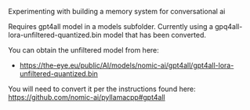 Experimenting with building a memory system for conversational ai

Requires gpt4all model in a models subfolder. Currently using a gpq4all-lora-unfiltered-quantized.bin model that has been converted.

You can obtain the unfiltered model from here:
- https://the-eye.eu/public/AI/models/nomic-ai/gpt4all/gpt4all-lora-unfiltered-quantized.bin

You will need to convert it per the instructions found here:
https://github.com/nomic-ai/pyllamacpp#gpt4all
